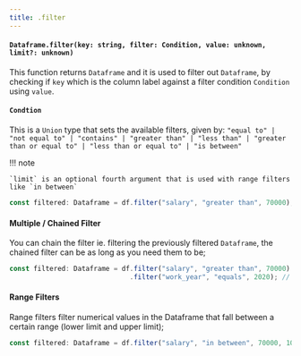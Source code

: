 ```yaml
---
title: .filter
---
```


#### `Dataframe.filter(key: string, filter: Condition, value: unknown, limit?: unknown)`
This function returns `Dataframe` and it is used to filter out `Dataframe`, by checking if `key` which is the column label against a filter condition `Condition` using `value`.

#### `Condtion`
This is a `Union` type that sets the available filters, given by: `"equal to" | "not equal to" | "contains" | "greater than" | "less than" | "greater than or equal to" | "less than or equal to" | "is between"`

!!! note 
    
    `limit` is an optional fourth argument that is used with range filters like `in between`

```typescript
const filtered: Dataframe = df.filter("salary", "greater than", 70000); // Dataframe
```

#### Multiple / Chained Filter
You can chain the filter ie. filtering the previously filtered `Dataframe`, the chained filter can be as long as you need them to be;

```typescript
const filtered: Dataframe = df.filter("salary", "greater than", 70000)
                              .filter("work_year", "equals", 2020); // Dataframe
```

#### Range Filters
Range filters filter numerical values in the Dataframe that fall between a certain range (lower limit and upper limit);

```typescript
const filtered: Dataframe = df.filter("salary", "in between", 70000, 100000); // Dataframe
```